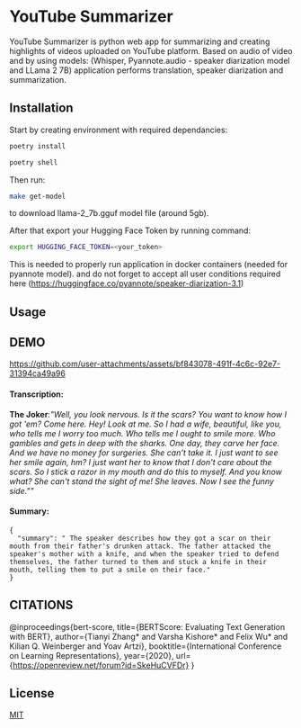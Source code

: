 # YouTube Summarizer

YouTube Summarizer is python web app for summarizing and creating highlights of videos uploaded on YouTube platform. Based on audio of video and by using models: (Whisper, Pyannote.audio - speaker diarization model and LLama 2 7B) application performs translation, speaker diarization and summarization. 

## Installation

Start by creating environment with required dependancies:

```bash
poetry install
```
```bash
poetry shell
```

Then run:
```bash
make get-model
```
to download llama-2_7b.gguf model file (around 5gb).


After that export your Hugging Face Token by running command:
```bash
export HUGGING_FACE_TOKEN=<your_token>
```
This is needed to properly run application in docker containers (needed for pyannote model).
and do not forget to accept all user conditions required here (https://huggingface.co/pyannote/speaker-diarization-3.1)



## Usage





## DEMO

https://github.com/user-attachments/assets/bf843078-491f-4c6c-92e7-31394ca49a96

#### Transcription:
**The Joker**:*"Well, you look nervous. Is it the scars? You want to know how I got 'em? Come here. Hey! Look at me. So I had a wife, beautiful, like you, who tells me I worry too much. Who tells me I ought to smile more. Who gambles and gets in deep with the sharks. One day, they carve her face. And we have no money for surgeries. She can't take it. I just want to see her smile again, hm? I just want her to know that I don't care about the scars. So I stick a razor in my mouth and do this to myself. And you know what? She can't stand the sight of me! She leaves. Now I see the funny side.""*


#### Summary:
```
{
  "summary": " The speaker describes how they got a scar on their mouth from their father's drunken attack. The father attacked the speaker's mother with a knife, and when the speaker tried to defend themselves, the father turned to them and stuck a knife in their mouth, telling them to put a smile on their face."
}
```




## CITATIONS

@inproceedings{bert-score,
  title={BERTScore: Evaluating Text Generation with BERT},
  author={Tianyi Zhang* and Varsha Kishore* and Felix Wu* and Kilian Q. Weinberger and Yoav Artzi},
  booktitle={International Conference on Learning Representations},
  year={2020},
  url={https://openreview.net/forum?id=SkeHuCVFDr}
}


## License


[MIT](https://choosealicense.com/licenses/mit/)

